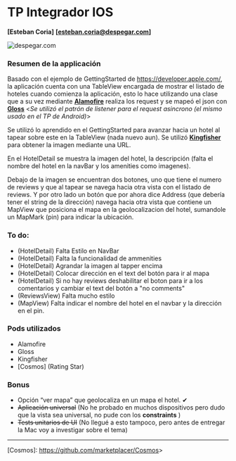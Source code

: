 # TP Integrador IOS
**[Esteban Coria]**
**[esteban.coria@despegar.com]**

![despegar.com](http://staticontent.com/images/despegar/common/header/despegar.gif?r=1)

### Resumen de la applicación
Basado con el ejemplo de GettingStarted de https://developer.apple.com/, la aplicación cuenta con una TableView encargada de mostrar el listado de hoteles cuando comienza la aplicación, esto lo hace utilizando una clase que a su vez mediante **[Alamofire]** realiza los request y se mapeó el json con **[Gloss]**
<_Se utilizó el patrón de listener para el request asincrono (el mismo usado en el TP de Android)_>

Se utilizó lo aprendido en el GettingStarted para avanzar hacia un hotel al tapear sobre este en la TableView (nada nuevo aun). Se utilizó **[Kingfisher]** para obtener la imagen mediante una URL.

En el HotelDetail se muestra la imagen del hotel, la descripción (falta el nombre del hotel en la navBar y los amenities como imagenes). 

Debajo de la imagen se encuentran dos botones, uno que tiene el numero de reviews y que al tapear se navega hacia otra vista con el listado de reviews. Y por otro lado un botón que por ahora dice Address (que debería tener el string de la dirección) navega hacia otra vista que contiene un MapView que posiciona el mapa en la geolocalizacion del hotel, sumandole un MapMark (pin) para indicar la ubicación.

### To do:
   * (HotelDetail) Falta Estilo en NavBar
   * (HotelDetail) Falta la funcionalidad de ammenities 
   * (HotelDetail) Agrandar la imagen al tapper encima
   * (HotelDetail) Colocar dirección en el text del botón para ir al mapa
   * (HotelDetail) Si no hay reviews deshabilitar el boton para ir a los comentarios y cambiar el text del botón a "no comments"
   * (ReviewsView) Falta mucho estilo
   * (MapView) Falta indicar el nombre del hotel en el navbar y la dirección en el pin.

### Pods utilizados
   * Alamofire
   * Gloss
   * Kingfisher
   * [Cosmos] (Rating Star)

### Bonus
* Opción “ver mapa” que geolocaliza en un mapa el hotel. ✔
* ~~Aplicación universal~~ (No he probado en muchos dispositivos pero dudo que la vista sea universal, no pude con los **constraints** )
* ~~Tests unitarios de UI~~ (No llegué a esto tampoco, pero antes de entregar la Mac voy a investigar sobre el tema)

-------------------------


[Gloss]: <https://github.com/hkellaway/Gloss>
[Alamofire]: <https://github.com/Alamofire/Alamofire>
[Kingfisher]: <https://github.com/onevcat/Kingfisher>
[Cosmos]: <https://github.com/marketplacer/Cosmos>>
